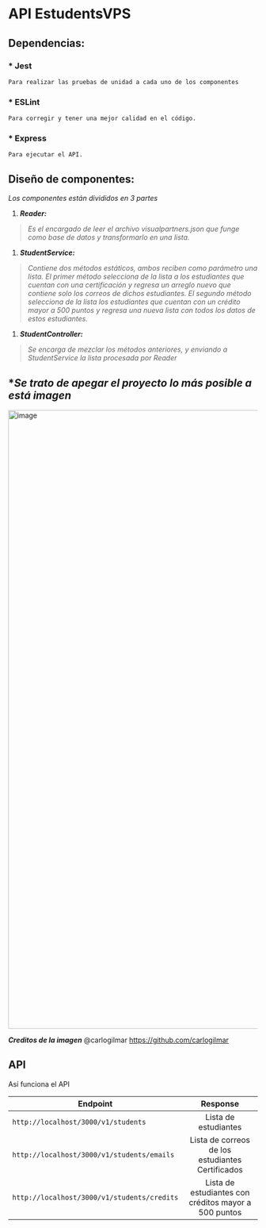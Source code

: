 # API EstudentsVPS 

## **Dependencias:**

### * Jest
    Para realizar las pruebas de unidad a cada uno de los componentes

### * ESLint
    Para corregir y tener una mejor calidad en el código.

### * Express
    Para ejecutar el API.


## **Diseño de componentes:**
*Los componentes están divididos en 3 partes*
1. ***Reader:***
> *Es el encargado de leer el archivo visualpartners.json que funge como base de datos y transformarlo en una lista.*

1. ***StudentService:***
> *Contiene dos métodos estáticos, ambos reciben como parámetro una lista.*
> *El primer método selecciona de la lista a los estudiantes que cuentan con una certificación y regresa un arreglo nuevo que contiene solo los correos de dichos estudiantes.*
> *El segundo método selecciona de la lista los estudiantes que cuentan con un crédito mayor a 500 puntos y regresa una nueva lista con todos los datos de estos estudiantes.*

1. ***StudentController:***
> *Se encarga de mezclar los métodos anteriores, y enviando a StudentService la lista procesada por Reader*


## **Se trato de apegar el proyecto lo más posible a está imagen*
<img width="1247" alt="image" src="https://user-images.githubusercontent.com/17634377/165870375-fe5a730a-eada-4abe-ac9c-42334e003b18.png">

***Creditos de la imagen*** @carlogilmar https://github.com/carlogilmar


## API

Así funciona el API

| Endpoint | Response |
| ------------- |:-------------:|
|`http://localhost/3000/v1/students`|Lista de estudiantes|
|`http://localhost/3000/v1/students/emails`|Lista de correos de los estudiantes Certificados|
|`http://localhost/3000/v1/students/credits`|Lista de estudiantes con créditos mayor a 500 puntos|

